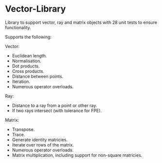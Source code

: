 # Vector-Library
Library to support vector, ray and matrix objects with 28 unit tests to ensure functionality.

Supports the following:

Vector:
- Euclidean length.
- Normalisation.
- Dot products.
- Cross products.
- Distance between points.
- Iteration.
- Numerous operator overloads.

Ray:
- Distance to a ray from a point or other ray.
- If two rays intersect (with tolerance for FPE).

Matrix:
- Transpose.
- Trace.
- Generate identity matricies.
- Iterate over rows of the matrix.
- Numerous operator overloads.
- Matrix multiplication, including support for non-square matricies.
